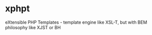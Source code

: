 # xphpt
eXtensible PHP Templates - template engine like XSL-T, but with BEM philosophy like XJST or BH
